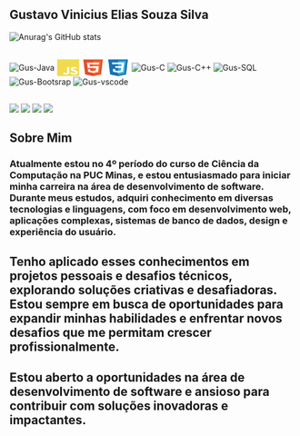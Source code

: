 ## Gustavo Vinicius Elias Souza Silva

![Anurag's GitHub stats](https://github-readme-stats.vercel.app/api?username=GustavoViniciuse&show_icons=true&bg_color=00000000)    


<div style="display: inline_block"><br>
  <img align="center" alt="Gus-Java" height="45" width="55" src="https://cdn.jsdelivr.net/gh/devicons/devicon@latest/icons/java/java-original-wordmark.svg">
  <img align="center" alt="Gus-Js" height="30" width="40" src="https://raw.githubusercontent.com/devicons/devicon/master/icons/javascript/javascript-plain.svg">
  <img align="center" alt="Gus-HTML" height="30" width="40" src="https://raw.githubusercontent.com/devicons/devicon/master/icons/html5/html5-original.svg">
  <img align="center" alt="Gus-CSS" height="30" width="40" src="https://raw.githubusercontent.com/devicons/devicon/master/icons/css3/css3-original.svg">
  <img align="center" alt="Gus-C" height="30" width="40" src="https://cdn.jsdelivr.net/gh/devicons/devicon@latest/icons/c/c-original.svg">
  <img align="center" alt="Gus-C++" height="30" width="40" src="https://cdn.jsdelivr.net/gh/devicons/devicon@latest/icons/cplusplus/cplusplus-original.svg">
  <img align="center" alt="Gus-SQL" height="45" width="55" src="https://cdn.jsdelivr.net/gh/devicons/devicon@latest/icons/postgresql/postgresql-original.svg">
  <img align="center" alt="Gus-Bootsrap" height="35" width="45" src="https://cdn.jsdelivr.net/gh/devicons/devicon@latest/icons/bootstrap/bootstrap-original.svg">
  <img align="center" alt="Gus-vscode" height="30" width="40" src="https://cdn.jsdelivr.net/gh/devicons/devicon@latest/icons/vscode/vscode-original.svg">
</div>

##

<div> 
  <a href="https://www.instagram.com/gusvinix/" target="_blank"><img src="https://img.shields.io/badge/-Instagram-%23E4405F?style=for-the-badge&logo=instagram&logoColor=white" target="_blank"></a>
  <a href = "mailto:gustavooelias2@gmail.com"><img src="https://img.shields.io/badge/-Gmail-%23333?style=for-the-badge&logo=gmail&logoColor=white" target="_blank"></a>
  <a href="https://www.linkedin.com/in/gustavo-vinicius-823a83265/" target="_blank"><img src="https://img.shields.io/badge/-LinkedIn-%230077B5?style=for-the-badge&logo=linkedin&logoColor=white" target="_blank"></a> 
  <a href="https://contate.me/gustavo23452345" target="_blank"><img src="https://img.shields.io/badge/WhatsApp-25D366?style=for-the-badge&logo=whatsapp&logoColor=white"></a> 
  
</div>



## Sobre Mim

### Atualmente estou no 4º período do curso de Ciência da Computação na PUC Minas, e estou entusiasmado para iniciar minha carreira na área de desenvolvimento de software. Durante meus estudos, adquiri conhecimento em diversas tecnologias e linguagens, com foco em desenvolvimento web, aplicações complexas, sistemas de banco de dados, design e experiência do usuário.
## Tenho aplicado esses conhecimentos em projetos pessoais e desafios técnicos, explorando soluções criativas e desafiadoras. Estou sempre em busca de oportunidades para expandir minhas habilidades e enfrentar novos desafios que me permitam crescer profissionalmente.
## Estou aberto a oportunidades na área de desenvolvimento de software e ansioso para contribuir com soluções inovadoras e impactantes.
          
          

